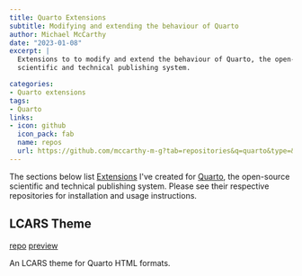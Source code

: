 ```yaml
---
title: Quarto Extensions
subtitle: Modifying and extending the behaviour of Quarto
author: Michael McCarthy
date: "2023-01-08"
excerpt: |
  Extensions to to modify and extend the behaviour of Quarto, the open-source
  scientific and technical publishing system.

categories:
- Quarto extensions
tags:
- Quarto
links:
- icon: github
  icon_pack: fab
  name: repos
  url: https://github.com/mccarthy-m-g?tab=repositories&q=quarto&type=&language=&sort=
---
```


The sections below list [Extensions](https://quarto.org/docs/extensions/) I've created for [Quarto](https://quarto.org), the open-source
  scientific and technical publishing system. Please see their respective repositories for installation and usage instructions. 

## LCARS Theme

<div class="post-header">
<a class="btn-links mr2 ba dib" href="https://github.com/mccarthy-m-g/quarto-lcars-theme" target="_blank" rel="noopener"><i class="fab fa-github fa-lg fa-fw mr2"></i>repo</a>
<a class="btn-links mr2 ba dib" href="https://mccarthy-m-g.github.io/quarto-lcars-theme/" target="_blank" rel="noopener"><i class="fas fa-seedling fa-lg fa-fw mr2"></i>preview</a>
</div>

An LCARS theme for Quarto HTML formats.
